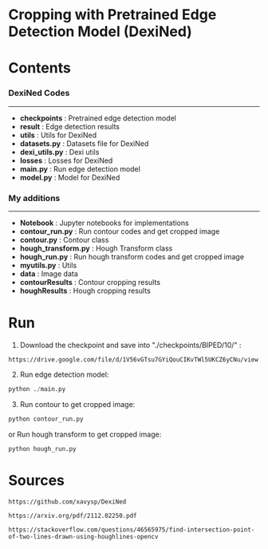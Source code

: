 # Cropping with Pretrained Edge Detection Model (DexiNed)

# Contents

### DexiNed Codes
---
* **checkpoints** : Pretrained edge detection model
* **result** : Edge detection results
* **utils** : Utils for DexiNed
* **datasets.py** : Datasets file for DexiNed
* **dexi_utils.py** : Dexi utils
* **losses** : Losses for DexiNed
* **main.py** : Run edge detection model
* **model.py** : Model for DexiNed

### My additions
---
* **Notebook** : Jupyter notebooks for implementations
* **contour_run.py** : Run contour codes and get cropped image
* **contour.py** : Contour class
* **hough_transform.py** : Hough Transform class
* **hough_run.py** : Run hough transform codes and get cropped image
* **myutils.py** : Utils
* **data** : Image data
* **contourResults** : Contour cropping results
* **houghResults** : Hough cropping results

# Run

1. Download the checkpoint and save into "./checkpoints/BIPED/10/" :
```
https://drive.google.com/file/d/1V56vGTsu7GYiQouCIKvTWl5UKCZ6yCNu/view
```
2. Run edge detection model:
```py
python ./main.py
```
3. Run contour to get cropped image:
```py
python contour_run.py
```
or Run hough transform to get cropped image:
```
python hough_run.py
```

# Sources
```
https://github.com/xavysp/DexiNed
```
```
https://arxiv.org/pdf/2112.02250.pdf
```
```
https://stackoverflow.com/questions/46565975/find-intersection-point-of-two-lines-drawn-using-houghlines-opencv
```